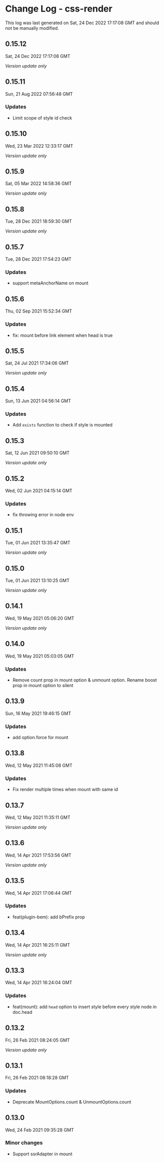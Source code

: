 # Change Log - css-render

This log was last generated on Sat, 24 Dec 2022 17:17:08 GMT and should not be manually modified.

## 0.15.12
Sat, 24 Dec 2022 17:17:08 GMT

_Version update only_

## 0.15.11
Sun, 21 Aug 2022 07:56:48 GMT

### Updates

- Limit scope of style id check

## 0.15.10
Wed, 23 Mar 2022 12:33:17 GMT

_Version update only_

## 0.15.9
Sat, 05 Mar 2022 14:58:36 GMT

_Version update only_

## 0.15.8
Tue, 28 Dec 2021 18:59:30 GMT

_Version update only_

## 0.15.7
Tue, 28 Dec 2021 17:54:23 GMT

### Updates

- support metaAnchorName on mount

## 0.15.6
Thu, 02 Sep 2021 15:52:34 GMT

### Updates

- fix: mount before link element when head is true

## 0.15.5
Sat, 24 Jul 2021 17:34:06 GMT

_Version update only_

## 0.15.4
Sun, 13 Jun 2021 04:56:14 GMT

### Updates

- Add `exists` function to check if style is mounted

## 0.15.3
Sat, 12 Jun 2021 09:50:10 GMT

_Version update only_

## 0.15.2
Wed, 02 Jun 2021 04:15:14 GMT

### Updates

- fix throwing error in node env

## 0.15.1
Tue, 01 Jun 2021 13:35:47 GMT

_Version update only_

## 0.15.0
Tue, 01 Jun 2021 13:10:25 GMT

_Version update only_

## 0.14.1
Wed, 19 May 2021 05:06:20 GMT

_Version update only_

## 0.14.0
Wed, 19 May 2021 05:03:05 GMT

### Updates

- Remove count prop in mount option & unmount option. Rename boost prop in mount option to silent

## 0.13.9
Sun, 16 May 2021 19:46:15 GMT

### Updates

- add option.force for mount

## 0.13.8
Wed, 12 May 2021 11:45:08 GMT

### Updates

- Fix render multiple times when mount with same id

## 0.13.7
Wed, 12 May 2021 11:35:11 GMT

_Version update only_

## 0.13.6
Wed, 14 Apr 2021 17:53:56 GMT

_Version update only_

## 0.13.5
Wed, 14 Apr 2021 17:06:44 GMT

### Updates

- feat(plugin-bem): add bPrefix prop

## 0.13.4
Wed, 14 Apr 2021 16:25:11 GMT

_Version update only_

## 0.13.3
Wed, 14 Apr 2021 16:24:04 GMT

### Updates

- feat(mount): add `head` option to insert style before every style node in doc.head

## 0.13.2
Fri, 26 Feb 2021 08:24:05 GMT

_Version update only_

## 0.13.1
Fri, 26 Feb 2021 08:18:28 GMT

### Updates

- Deprecate MountOptions.count & UnmountOptions.count

## 0.13.0
Wed, 24 Feb 2021 09:35:28 GMT

### Minor changes

- Support ssrAdapter in mount

